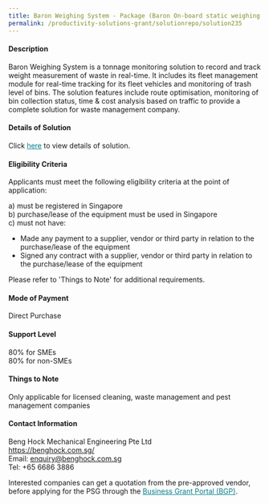 ```yaml
---
title: Baron Weighing System - Package (Baron On-board static weighing for hooklift)
permalink: /productivity-solutions-grant/solutionrepo/solution235
---
```


#### Description

Baron Weighing System is a tonnage monitoring solution to record and track weight measurement of waste in real-time. It includes its fleet management module for real-time tracking for its fleet vehicles and monitoring of trash level of bins. The solution features include route optimisation, monitoring of bin collection status, time & cost analysis based on traffic to provide a complete solution for waste management company.

#### Details of Solution

Click <a href='https://govassist.gobusiness.gov.sg/images/psg/Beng_Hock_Annex_3_Part_5.pdf' style='color:#037e8a'>here</a> to view details of solution.

#### Eligibility Criteria

Applicants must meet the following eligibility criteria at the point of application:

a) must be registered in Singapore <br>
b) purchase/lease of the equipment must be used in Singapore <br>
c) must not have:
- Made any payment to a supplier, vendor or third party in relation to the purchase/lease of the equipment
- Signed any contract with a supplier, vendor or third party in relation to the purchase/lease of the equipment

Please refer to 'Things to Note' for additional requirements.

#### Mode of Payment
Direct Purchase

#### Support Level
80% for SMEs <br>
80% for non-SMEs

#### Things to Note
Only applicable for licensed cleaning, waste management and pest management companies

#### Contact Information
Beng Hock Mechanical Engineering Pte Ltd<br>https://benghock.com.sg/<br>Email: enquiry@benghock.com.sg<br>Tel: +65 6686 3886

Interested companies can get a quotation from the pre-approved vendor, before applying for the PSG through the <a target='_blank' style='color:#037e8a' href='https://www.businessgrants.gov.sg/'>Business Grant Portal (BGP)</a>.
